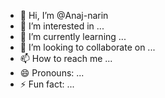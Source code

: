 - 👋 Hi, I’m @Anaj-narin
- 👀 I’m interested in ...
- 🌱 I’m currently learning ...
- 💞️ I’m looking to collaborate on ...
- 📫 How to reach me ...
- 😄 Pronouns: ...
- ⚡ Fun fact: ...

<!---
Anaj-narin/Anaj-narin is a ✨ special ✨ repository because its `README.md` (this file) appears on your GitHub profile.
You can click the Preview link to take a look at your changes.
--->
